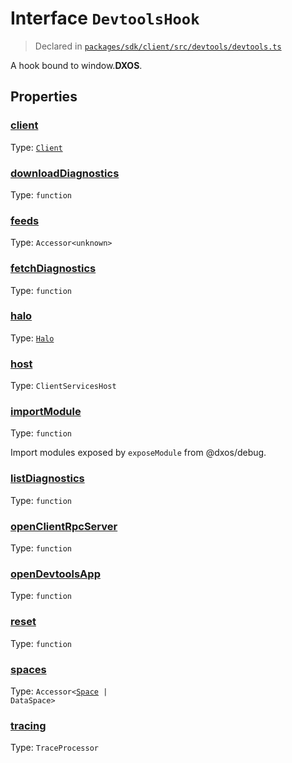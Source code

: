 # Interface `DevtoolsHook`
> Declared in [`packages/sdk/client/src/devtools/devtools.ts`]()

A hook bound to window.__DXOS__.
## Properties
### [client](https://github.com/dxos/dxos/blob/3ca6d230f/packages/sdk/client/src/devtools/devtools.ts#L22)
Type: <code>[Client](/api/@dxos/client/classes/Client)</code>



### [downloadDiagnostics](https://github.com/dxos/dxos/blob/3ca6d230f/packages/sdk/client/src/devtools/devtools.ts#L35)
Type: <code>function</code>



### [feeds](https://github.com/dxos/dxos/blob/3ca6d230f/packages/sdk/client/src/devtools/devtools.ts#L28)
Type: <code>Accessor&lt;unknown&gt;</code>



### [fetchDiagnostics](https://github.com/dxos/dxos/blob/3ca6d230f/packages/sdk/client/src/devtools/devtools.ts#L46)
Type: <code>function</code>



### [halo](https://github.com/dxos/dxos/blob/3ca6d230f/packages/sdk/client/src/devtools/devtools.ts#L29)
Type: <code>[Halo](/api/@dxos/client/interfaces/Halo)</code>



### [host](https://github.com/dxos/dxos/blob/3ca6d230f/packages/sdk/client/src/devtools/devtools.ts#L23)
Type: <code>ClientServicesHost</code>



### [importModule](https://github.com/dxos/dxos/blob/3ca6d230f/packages/sdk/client/src/devtools/devtools.ts#L42)
Type: <code>function</code>

Import modules exposed by  `exposeModule`  from @dxos/debug.

### [listDiagnostics](https://github.com/dxos/dxos/blob/3ca6d230f/packages/sdk/client/src/devtools/devtools.ts#L44)
Type: <code>function</code>



### [openClientRpcServer](https://github.com/dxos/dxos/blob/3ca6d230f/packages/sdk/client/src/devtools/devtools.ts#L31)
Type: <code>function</code>



### [openDevtoolsApp](https://github.com/dxos/dxos/blob/3ca6d230f/packages/sdk/client/src/devtools/devtools.ts#L33)
Type: <code>function</code>



### [reset](https://github.com/dxos/dxos/blob/3ca6d230f/packages/sdk/client/src/devtools/devtools.ts#L37)
Type: <code>function</code>



### [spaces](https://github.com/dxos/dxos/blob/3ca6d230f/packages/sdk/client/src/devtools/devtools.ts#L27)
Type: <code>Accessor&lt;[Space](/api/@dxos/client/interfaces/Space) | DataSpace&gt;</code>



### [tracing](https://github.com/dxos/dxos/blob/3ca6d230f/packages/sdk/client/src/devtools/devtools.ts#L25)
Type: <code>TraceProcessor</code>



    